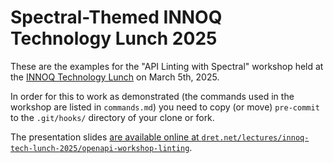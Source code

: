 # Spectral-Themed INNOQ Technology Lunch 2025

These are the examples for the "API Linting with Spectral" workshop held at the [INNOQ Technology Lunch](https://www.innoq.com/de/technology-lunch/) on March 5th, 2025.

In order for this to work as demonstrated (the commands used in the workshop are listed in `commands.md`) you need to copy (or move) `pre-commit` to the `.git/hooks/` directory of your clone or fork.

The presentation slides [are available online at `dret.net/lectures/innoq-tech-lunch-2025/openapi-workshop-linting`](http://dret.net/lectures/innoq-tech-lunch-2025/openapi-workshop-linting).
